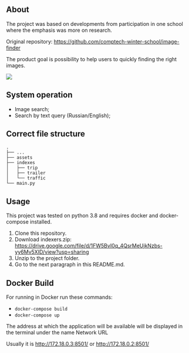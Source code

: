 ## About 

The project was based on developments from participation in one school where the emphasis was more on research.

Original repository: https://github.com/comptech-winter-school/image-finder

The product goal is possibility to help users to quickly finding the right images. 

![](https://github.com/vd-kuznetsov/img-finder/blob/main/assets/app_gif.gif)

## System operation

* Image search;  
* Search by text query (Russian/English);

## Correct file structure

    .
    ├── ...
    ├── assets
    ├── indexes                    
    │   ├── trip          
    │   ├── trailer         
    │   └── traffic                
    └── main.py

## Usage 

This project was tested on python 3.8 and requires docker and docker-compose installed.
1. Clone this repository.
2. Download indexers.zip: https://drive.google.com/file/d/1FW5BvI0q_4QsrMeUjkNzbs-yy6Mv5XID/view?usp=sharing
3. Unzip to the project folder.
4. Go to the next paragraph in this README.md.

## Docker Build

For running in Docker run these commands:

* `docker-compose build`
* `docker-compose up`

The address at which the application will be available will be displayed in the terminal under the name Network URL

Usually it is http://172.18.0.3:8501/ or http://172.18.0.2:8501/
